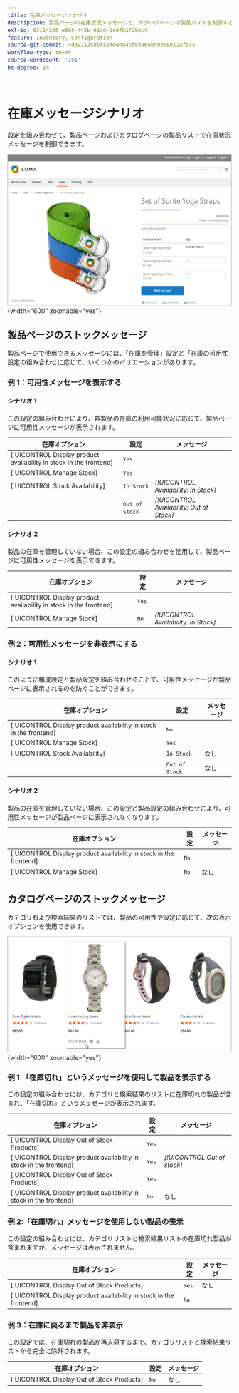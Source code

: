 ```yaml
---
title: 在庫メッセージシナリオ
description: 製品ページの在庫状況メッセージと、カタログページの製品リストを制御する設定の組み合わせについて説明します。
exl-id: 63114305-e695-445b-91cd-9e0fb2729ec4
feature: Inventory, Configuration
source-git-commit: 4d89212585fa846eb94bf83a640d0358812afbc5
workflow-type: tm+mt
source-wordcount: '351'
ht-degree: 1%

---
```


# 在庫メッセージシナリオ

設定を組み合わせて、製品ページおよびカタログページの製品リストで在庫状況メッセージを制御できます。

![ 「在庫切れ」のメッセージを含むグループ化された製品 ](assets/storefront-out-of-stock-message.png){width="600" zoomable="yes"}

## 製品ページのストックメッセージ

製品ページで使用できるメッセージには、「在庫を管理」設定と「在庫の可用性」設定の組み合わせに応じて、いくつかのバリエーションがあります。

### 例 1：可用性メッセージを表示する

#### シナリオ 1

この設定の組み合わせにより、各製品の在庫の利用可能状況に応じて、製品ページに可用性メッセージが表示されます。

| 在庫オプション | 設定 | メッセージ |
|--|--|--|
| [!UICONTROL Display product availability in stock in the frontend] | `Yes` | |
| [!UICONTROL Manage Stock] | `Yes` | |
| [!UICONTROL Stock Availability] | `In Stock` | _[!UICONTROL Availability: In Stock]_ |
| | `Out of Stock` | _[!UICONTROL Availability: Out of Stock]_ |

#### シナリオ 2

製品の在庫を管理していない場合、この設定の組み合わせを使用して、製品ページに可用性メッセージを表示できます。

| 在庫オプション | 設定 | メッセージ |
|--|--|--|
| [!UICONTROL Display product availability in stock in the frontend] | `Yes` |  |
| [!UICONTROL Manage Stock] | `No` | _[!UICONTROL Availability: In Stock]_ |

### 例 2：可用性メッセージを非表示にする

#### シナリオ 1

このように構成設定と製品設定を組み合わせることで、可用性メッセージが製品ページに表示されるのを防ぐことができます。

| 在庫オプション | 設定 | メッセージ |
|--|--|--|
| [!UICONTROL Display product availability in stock in the frontend] | `No` |  |
| [!UICONTROL Manage Stock] | `Yes` |  |
| [!UICONTROL Stock Availability] | `In Stock` | なし |
|  | `Out of Stock` | なし |

#### シナリオ 2

製品の在庫を管理していない場合、この設定と製品設定の組み合わせにより、可用性メッセージが製品ページに表示されなくなります。

| 在庫オプション | 設定 | メッセージ |
|--|--|--|
| [!UICONTROL Display product availability in stock in the frontend] | `No` |  |
| [!UICONTROL Manage Stock] | `No` | なし |

## カタログページのストックメッセージ

カテゴリおよび検索結果のリストでは、製品の可用性や設定に応じて、次の表示オプションを使用できます。

![ カテゴリページの在庫切れメッセージ ](assets/storefront-out-of-stock-catalog-page.png){width="600" zoomable="yes"}

### 例 1:「在庫切れ」というメッセージを使用して製品を表示する

この設定の組み合わせには、カテゴリと検索結果のリストに在庫切れの製品が含まれ、「在庫切れ」というメッセージが表示されます。

| 在庫オプション | 設定 | メッセージ |
|--|--|--|
| [!UICONTROL Display Out of Stock Products] | `Yes` |  |
| [!UICONTROL Display product availability in stock in the frontend] | `Yes` | _[!UICONTROL Out of stock]_ |
| [!UICONTROL Display Out of Stock Products] | `Yes` |  |
| [!UICONTROL Display product availability in stock in the frontend] | `No` | なし |

### 例 2:「在庫切れ」メッセージを使用しない製品の表示

この設定の組み合わせには、カテゴリリストと検索結果リストの在庫切れ製品が含まれますが、メッセージは表示されません。

| 在庫オプション | 設定 | メッセージ |
|--|--|--|
| [!UICONTROL Display Out of Stock Products] | `Yes` | なし |
| [!UICONTROL Display product availability in stock in the frontend] | `No` |  |

### 例 3：在庫に戻るまで製品を非表示

この設定では、在庫切れの製品が再入荷するまで、カテゴリリストと検索結果リストから完全に除外されます。

| 在庫オプション | 設定 | メッセージ |
|--|--|--|
| [!UICONTROL Display Out of Stock Products] | `No` | なし |
